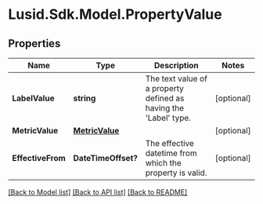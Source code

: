 
# Lusid.Sdk.Model.PropertyValue

## Properties

Name | Type | Description | Notes
------------ | ------------- | ------------- | -------------
**LabelValue** | **string** | The text value of a property defined as having the &#39;Label&#39; type. | [optional] 
**MetricValue** | [**MetricValue**](MetricValue.md) |  | [optional] 
**EffectiveFrom** | **DateTimeOffset?** | The effective datetime from which the property is valid. | [optional] 

[[Back to Model list]](../README.md#documentation-for-models)
[[Back to API list]](../README.md#documentation-for-api-endpoints)
[[Back to README]](../README.md)

